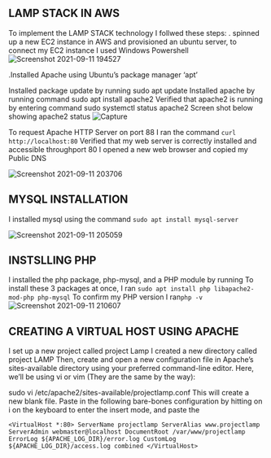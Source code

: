 ## LAMP STACK IN AWS
To implement the LAMP STACK technology I follwed these steps:
. spinned up a new EC2 instance in AWS and provisioned an ubuntu server, to connect my EC2 instance I used Windows Powershell
![Screenshot 2021-09-11 194527](https://user-images.githubusercontent.com/67397926/132966249-a5dfd0c2-999a-4a52-ae89-78bc53d4d716.png)

.Installed Apache using Ubuntu’s package manager ‘apt’

Installed package update by running sudo apt update Installed apache by running command sudo apt install apache2 Verified that apache2 is running by entering command sudo systemctl status apache2 Screen shot below showing apache2 status
![Capture](https://user-images.githubusercontent.com/67397926/132966414-61578603-6af9-47c9-bede-1c7bfc3d0b30.PNG)

To request Apache HTTP Server on port 88 I ran the command  `curl http://localhost:80`
Verified that my web server is correctly installed and accessible throughport 80 I opened a new web browser and copied my Public DNS 

![Screenshot 2021-09-11 203706](https://user-images.githubusercontent.com/67397926/132966988-c0db0b94-7e05-4d56-b8a4-aac96c577d90.png)
## MYSQL INSTALLATION
I installed mysql using the command `sudo apt install mysql-server`

![Screenshot 2021-09-11 205059](https://user-images.githubusercontent.com/67397926/132967137-a66ea21d-2e31-42d2-aa9c-1e887522cfb0.png)

## INSTSLLING PHP
I installed the php package, php-mysql, and a PHP module by running
To install these 3 packages at once, I ran `sudo apt install php libapache2-mod-php php-mysql`
To confirm my PHP version I ran`php -v`
![Screenshot 2021-09-11 210607](https://user-images.githubusercontent.com/67397926/132967459-f9b26054-23ef-45eb-b9d1-234ee1f9b2a9.png)

## CREATING A VIRTUAL HOST USING APACHE
I set up a new project called project Lamp
I created a new directory called project LAMP
Then, create and open a new configuration file in Apache’s sites-available directory using your preferred command-line editor. Here, we’ll be using vi or vim (They are the same by the way):

sudo vi /etc/apache2/sites-available/projectlamp.conf
This will create a new blank file. Paste in the following bare-bones configuration by hitting on i on the keyboard to enter the insert mode, and paste the 

`<VirtualHost *:80>
    ServerName projectlamp
    ServerAlias www.projectlamp 
    ServerAdmin webmaster@localhost
    DocumentRoot /var/www/projectlamp
    ErrorLog ${APACHE_LOG_DIR}/error.log
    CustomLog ${APACHE_LOG_DIR}/access.log combined
</VirtualHost>`
